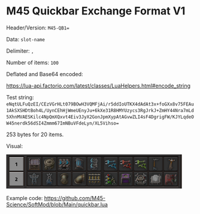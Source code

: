 # M45 Quickbar Exchange Format V1

Header/Version: `M45-QB1=`

Data: `slot-name`

Delimiter: `,`

Number of items: `100`


Deflated and Base64 encoded:

https://lua-api.factorio.com/latest/classes/LuaHelpers.html#encode_string


Test string: `eNqtULFuQzEI/CEzVGrHLt079BOwH3VQMFjAi/r5ddIoUTKX4dAdAt3x+foGXx8v75FEAu1AkSXSHDtBoh4L/UynCEhHjWmeUEnyJu+6kXe31R8HMYUzycs3RgJrkJ+ZmHY44Nra7mLd5XhnMVAESKilc4NpQmXQxvt4Eiv3JyX2GonJpmXypAtAGvwZLI4sF4DgrigFW/KJYLqdeOW45nerdk56dSI4Zmmm67ImNBuVFdeLyn/XL5Vihso=`

253 bytes for 20 items.

Visual:

![Test Quickbar](https://raw.githubusercontent.com/M45-Science/M45-Quickbar-Exchange/refs/heads/main/example-bar.png)


Example code: https://github.com/M45-Science/SoftMod/blob/Main/quickbar.lua
